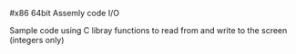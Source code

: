 
#x86 64bit Assemly code I/O

Sample code using C libray functions to read from and write to the screen (integers only)


